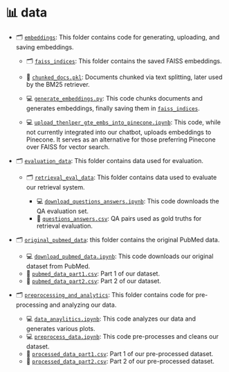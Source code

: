 # 📊 data

- 🗂️ [`embeddings`](embeddings): This folder contains code for generating, uploading, and saving embeddings.

    - 🗂️ [`faiss_indices`](embeddings/faiss_indices): This folder contains the saved FAISS embeddings.

    - 💽 [`chunked_docs.pkl`](embeddings/chunked_docs.pkl): Documents chunked via text splitting, later used by the BM25 retriever.

    - 💻 [`generate_embeddings.py`](embeddings/generate_embeddings.py): This code chunks documents and generates embeddings, finally saving them in [`faiss_indices`](embeddings/faiss_indices).

    - 💻 [`upload_thenlper_gte_embs_into_pinecone.ipynb`](embeddings/upload_thenlper_gte_embs_into_pinecone.ipynb): This code, while not currently integrated into our chatbot, uploads embeddings to Pinecone. It serves as an alternative for those preferring Pinecone over FAISS for vector search.

- 🗂️ [`evaluation_data`](evaluation_data): This folder contains data used for evaluation.

    - 🗂️ [`retrieval_eval_data`](evaluation_data/retrieval_eval_data): This folder contains data used to evaluate our retrieval system.

        - 💻 [`download_questions_answers.ipynb`](evaluation_data/retrieval_eval_data/download_questions_answers.ipynb): This code downloads the QA evaluation set.
        - 💽 [`questions_answers.csv`](evaluation_data/retrieval_eval_data/questions_answers.csv): QA pairs used as gold truths for retrieval evaluation.


- 🗂️ [`original_pubmed_data`](original_pubmed_data): this folder contains the original PubMed data.

    - 💻 [`download_pubmed_data.ipynb`](original_pubmed_data/download_pubmed_data.ipynb): This code downloads our original dataset from PubMed.
    - 💽 [`pubmed_data_part1.csv`](original_pubmed_data/pubmed_data_part1.csv): Part 1 of our dataset.
    - 💽 [`pubmed_data_part2.csv`](original_pubmed_data/pubmed_data_part2.csv): Part 2 of our dataset.

- 🗂️ [`preprocessing_and_analytics`](preprocessing_and_analytics): This folder contains code for pre-processing and analyzing our data.

    - 💻 [`data_anaylitics.ipynb`](preprocessing_and_analytics/data_anaylitics.ipynb): This code analyzes our data and generates various plots.
    - 💻 [`preprocess_data.ipynb`](preprocessing_and_analytics/preprocess_data.ipynb): This code pre-processes and cleans our dataset.
    - 💽 [`processed_data_part1.csv`](preprocessing_and_analytics/processed_data_part1.csv): Part 1 of our pre-processed dataset.
    - 💽 [`processed_data_part2.csv`](preprocessing_and_analytics/processed_data_part2.csv): Part 2 of our pre-processed dataset.